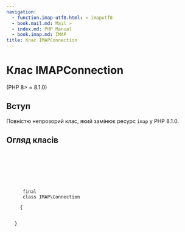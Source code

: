 ```yaml
---
navigation:
  - function.imap-utf8.html: « imaputf8
  - book.mail.md: Mail »
  - index.md: PHP Manual
  - book.imap.md: IMAP
title: Клас IMAPConnection
---
```

# Клас IMAPConnection

(PHP 8> = 8.1.0)

## Вступ

Повністю непрозорий клас, який замінює ресурс `imap` у PHP 8.1.0.

## Огляд класів

```synopsis

     
    

    
    
     
      final
      class IMAP\Connection
     
     {
    

   }
```
